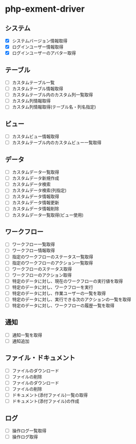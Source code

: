 # php-exment-driver

## システム
- [X] システムバージョン情報取得
- [X] ログインユーザー情報取得
- [X] ログインユーザーのアバター取得

## テーブル
- [ ] カスタムテーブル一覧
- [ ] カスタムテーブル情報取得
- [ ] カスタムテーブル内のカスタム列一覧取得
- [ ] カスタム列情報取得
- [ ] カスタム列情報取得(テーブル名・列名指定)

## ビュー
- [ ] カスタムビュー情報取得
- [ ] カスタムテーブル内のカスタムビュー一覧取得

## データ
- [ ] カスタムデータ一覧取得
- [ ] カスタムデータ新規作成
- [ ] カスタムデータ検索
- [ ] カスタムデータ検索(列指定)
- [ ] カスタムデータ情報取得
- [ ] カスタムデータ情報更新
- [ ] カスタムデータ情報削除
- [ ] カスタムデータ一覧取得(ビュー使用)

## ワークフロー
- [ ] ワークフロー一覧取得
- [ ] ワークフロー情報取得
- [ ] 指定のワークフローのステータス一覧取得
- [ ] 指定のワークフローのアクション一覧取得
- [ ] ワークフローのステータス取得
- [ ] ワークフローのアクション取得
- [ ] 特定のデータに対し、現在のワークフローの実行値を取得
- [ ] 特定のデータに対し、ワークフローを実行
- [ ] 特定のデータに対し、作業ユーザーの一覧を取得
- [ ] 特定のデータに対し、実行できる次のアクションの一覧を取得
- [ ] 特定のデータに対し、ワークフローの履歴一覧を取得

## 通知
- [ ] 通知一覧を取得
- [ ] 通知追加

## ファイル・ドキュメント
- [ ] ファイルのダウンロード
- [ ] ファイルの削除
- [ ] ファイルのダウンロード
- [ ] ファイルの削除
- [ ] ドキュメント(添付ファイル)一覧の取得
- [ ] ドキュメント(添付ファイル)の作成

## ログ
- [ ] 操作ログ一覧取得
- [ ] 操作ログ取得
